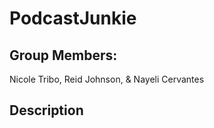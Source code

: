 # PodcastJunkie

## Group Members:
Nicole Tribo, Reid Johnson, & Nayeli Cervantes

## Description



## 


